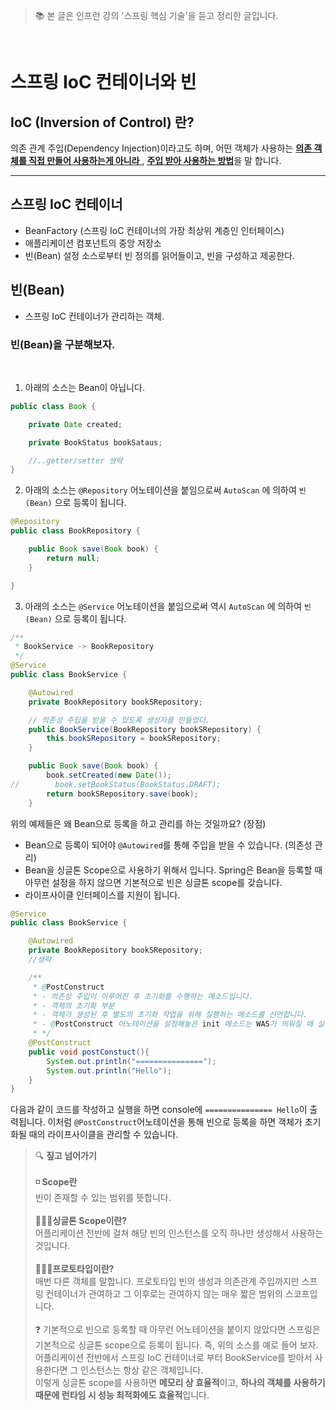 > 📚 본 글은 인프런 강의 '스프링 핵심 기술'을 듣고 정리한 글입니다. 

<br>

# 스프링 IoC 컨테이너와 빈 

## **IoC (Inversion of Control) 란?**
 의존 관계 주입(Dependency Injection)이라고도 하며, 어떤 객체가 사용하는 <u>**의존 객체를 직접 만들어 사용하는게 아니라** </u>, <u>**주입 받아 사용하는 방법**</u>을 말 합니다. 

<hr>

 ## **스프링 IoC 컨테이너**
 * BeanFactory (스프링 IoC 컨테이너의 가장 최상위 계층인 인터페이스)
 * 애플리케이션 컴포넌트의 중앙 저장소
 * 빈(Bean) 설정 소스로부터 빈 정의를 읽어들이고, 빈을 구성하고 제공한다. 

 ## **빈(Bean)**
  * 스프링 IoC 컨테이너가 관리하는 객체.

### 빈(Bean)을 구분해보자.

<br>

1. 아래의 소스는 Bean이 아닙니다.

```java
public class Book {

    private Date created;

    private BookStatus bookSataus;

    //..getter/setter 생략
}
```
2. 아래의 소스는 `@Repository` 어노테이션을 붙임으로써 `AutoScan` 에 의하여 `빈(Bean)` 으로 등록이 됩니다. 
```java
@Repository
public class BookRepository {

    public Book save(Book book) {
        return null;
    }

}
```
3. 아래의 소스는 `@Service` 어노테이션을 붙임으로써 역시 `AutoScan` 에 의하여 `빈(Bean)` 으로 등록이 됩니다. 
```java
/**
 * BookService -> BookRepository
 */
@Service
public class BookService {

    @Autowired
    private BookRepository bookSRepository;

    // 의존성 주입을 받을 수 있도록 생성자를 만들었다. 
    public BookService(BookRepository bookSRepository) {
        this.bookSRepository = bookSRepository;
    }

    public Book save(Book book) {
        book.setCreated(new Date());
//        book.setBookStatus(BookStatus.DRAFT);
        return bookSRepository.save(book);
    }
```

위의 예제들은 왜 Bean으로 등록을 하고 관리를 하는 것일까요? (장점)
* Bean으로 등록이 되어야 `@Autowired`를 통해 주입을 받을 수 있습니다. (의존성 관리)
* Bean을 싱글톤 Scope으로 사용하기 위해서 입니다. Spring은 Bean을 등록할 때 아무런 설정을 하지 않으면 기본적으로 빈은 싱글톤 scope를 갖습니다. 
* 라이프사이클 인터페이스를 지원이 됩니다. 

```java
@Service
public class BookService {

    @Autowired
    private BookRepository bookSRepository;
    //생략

    /**
     * @PostConstruct
     * - 의존성 주입이 이루어진 후 초기화를 수행하는 메소드입니다.
     * - 객체의 초기화 부분
     * - 객체가 생성된 후 별도의 초기화 작업을 위해 실행하는 메소드를 선언합니다.
     * - @PostConstruct 어노테이션을 설정해놓은 init 메소드는 WAS가 띄워질 때 실행됩니다.
     * */
    @PostConstruct
    public void postConstuct(){
        System.out.println("===============");
        System.out.println("Hello");
    }
}

```

다음과 같이 코드를 작성하고 실행을 하면 console에 `=============== Hello`이 출력됩니다. 이처럼 `@PostConstruct`어노테이션을 통해 빈으로 등록을 하면 객체가 초기화될 때의 라이프사이클을 관리할 수 있습니다. 



> 🔍 **짚고 넘어가기**<br><br>
> **◽ Scope란** <br>
> 빈이 존재할 수 있는 범위를 뜻합니다. <br><br>
>  🕵🏻‍♂️**싱글톤 Scope이란?**<br>
> 어플리케이션 전반에 걸쳐 해당 빈의 인스턴스를 오직 하나만 생성해서 사용하는 것입니다.<br><br>
> 🕵🏻‍♂️**프로토타입이란?**<br>
> 매번 다른 객체를 말합니다. 프로토타입 빈의 생성과 의존관계 주입까지만 스프링 컨테이너가 관여하고 그 이후로는 관여하지 않는 매우 짧은 범위의 스코프입니다. <br><br>
> ❓ 기본적으로 빈으로 등록할 때 아무런 어노테이션을 붙이지 않았다면 스프링은 기본적으로 싱글톤 scope으로 등록이 됩니다. 즉, 위의 소스를 예로 들어 보자. 어플리케이션 전반에서 스프링 IoC 컨테이너로 부터 BookService를 받아서 사용한다면 그 인스턴스는 항상 같은 객체입니다. <br>이렇게 싱글톤 scope를 사용하면 **메모리 상 효율적**이고, **하나의 객체를 사용하기 때문에 런타임 시 성능 최적화에도 효율적**입니다. 

